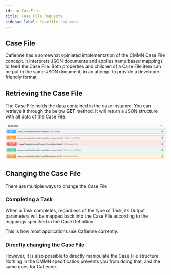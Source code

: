 ```yaml
---
id: apiCaseFile
title: Case File Requests
sidebar_label: Casefile requests
---
```


## Case File
Cafienne has a somewhat opiniated implementation of the CMMN Case File concept. It interprets JSON documents and applies name based mappings to feed the Case File.
Both properties and children of a Case File item can be put in the same JSON document, in an attempt to provide a developer friendly format.

## Retrieving the Case File

The Case File holds the data contained in the case instance. You can retrieve it through the below **GET** method. It will return a JSON structure with all data of the Case File. 

![Image](assets/api/caseFileAPI.png)

## Changing the Case File

There are multiple ways to change the Case File

### Completing a Task
When a Task completes, regardless of the type of Task, its Output parameters will be mapped back into the Case File according to the mappings specified in the Case Definition.

This is how most applications use Cafienne currently.

### Directly changing the Case File

However, it is also possible to directly manipulate the Case File structure. Nothing in the CMMN specification prevents you from doing that, and the same goes for Cafienne.

